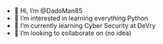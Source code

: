- 👋 Hi, I’m @DadoMan85
- 👀 I’m interested in learning everything Python
- 🌱 I’m currently learning Cyber Security at DeVry
- 💞️ I’m looking to collaborate on (no idea)
